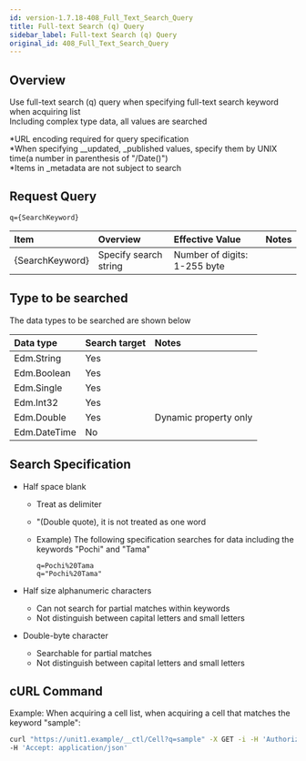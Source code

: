 ```yaml
---
id: version-1.7.18-408_Full_Text_Search_Query
title: Full-text Search (q) Query
sidebar_label: Full-text Search (q) Query
original_id: 408_Full_Text_Search_Query
---
```


## Overview

Use full-text search (q) query when specifying full-text search keyword when acquiring list  
Including complex type data, all values are searched

\*URL encoding required for query specification  
\*When specifying \_\_updated, \_published values, specify them by UNIX time(a number in parenthesis of "/Date()")  
\*Items in \_metadata are not subject to search

## Request Query

```
q={SearchKeyword}
```

|Item|Overview|Effective Value|Notes|
|:--|:--|:--|:--|
|{SearchKeyword}|Specify search string|Number of digits: 1-255 byte||

## Type to be searched

The data types to be searched are shown below

|Data type|Search target|Notes|
|:--|:--|:--|
|Edm.String|Yes||
|Edm.Boolean|Yes||
|Edm.Single|Yes||
|Edm.Int32|Yes||
|Edm.Double|Yes|Dynamic property only|
|Edm.DateTime|No||

## Search Specification

* Half space blank
    * Treat as delimiter
    * "(Double quote), it is not treated as one word
    * Example) The following specification searches for data including the keywords "Pochi" and "Tama"

        ```
        q=Pochi%20Tama
        q="Pochi%20Tama"
        ```

* Half size alphanumeric characters
    * Can not search for partial matches within keywords
    * Not distinguish between capital letters and small letters

* Double-byte character
    * Searchable for partial matches
    * Not distinguish between capital letters and small letters

## cURL Command

Example: When acquiring a cell list, when acquiring a cell that matches the keyword "sample":

```sh
curl "https://unit1.example/__ctl/Cell?q=sample" -X GET -i -H 'Authorization: Bearer AA~PBDc...(snip)...FrTjA' \
-H 'Accept: application/json'
```

